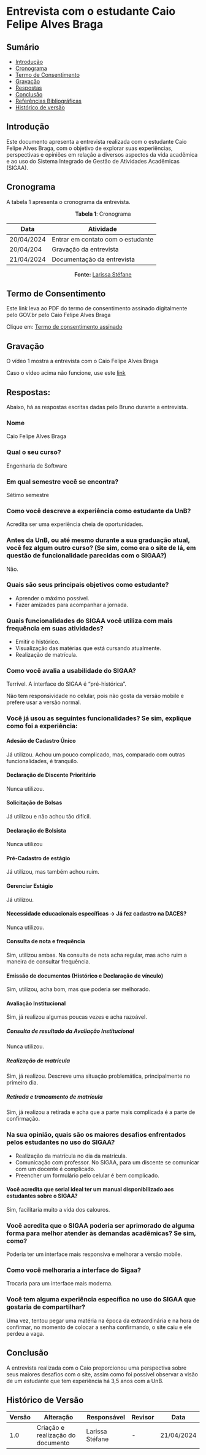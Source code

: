 # Entrevista com o estudante Caio Felipe Alves Braga

## Sumário
* [Introdução](#Introdução)
* [Cronograma](#Cronograma)
* [Termo de Consentimento](#Termo-de-Consentimento)
* [Gravação](#Gravação)
* [Respostas](#Respostas)
* [Conclusão](#Conclusão)
* [Referências Bibliográficas](#Referências-Bibliográficas)
* [Histórico de versão](#Histórico-de-versão)


## Introdução

Este documento apresenta a entrevista realizada com o estudante Caio Felipe Alves Braga, com o objetivo de explorar suas experiências, perspectivas e opiniões em relação a diversos aspectos da vida acadêmica e ao uso do Sistema Integrado de Gestão de Atividades Acadêmicas (SIGAA). 

## Cronograma

A tabela 1 apresenta o cronograma da entrevista.

<center>
  
**Tabela 1**: Cronograma

| Data | Atividade |
| - | - |
|20/04/2024 | Entrar em contato com o estudante |
|20/04/204 | Gravação da entrevista |
| 21/04/2024 | Documentação da entrevista |

**Fonte:** [Larissa Stéfane](https://github.com/SkywalkerSupreme)

  
</center>

## Termo de Consentimento

Este link leva ao PDF do termo de consentimento assinado digitalmente pelo GOV.br pelo Caio Felipe Alves Braga

Clique em: [Termo de consentimento assinado](...) 


## Gravação

O vídeo 1 mostra a entrevista com o Caio Felipe Alves Braga


Caso o vídeo acima não funcione, use este [link](https://www.youtube.com/watch?v=mC1-75Od7Xo) 

## Respostas:

Abaixo, há as respostas escritas dadas pelo Bruno durante a entrevista.

### Nome
Caio Felipe Alves Braga

### Qual o seu curso?
Engenharia de Software

### Em qual semestre você se encontra?
Sétimo semestre

### Como você descreve a experiência como estudante da UnB?
Acredita ser uma experiência cheia de oportunidades.


### Antes da UnB, ou até mesmo durante a sua graduação atual, você fez algum outro curso? (Se sim, como era o site de lá, em questão de funcionalidade parecidas com o SIGAA?)
Não.

### Quais são seus principais objetivos como estudante?
- Aprender o máximo possível.
- Fazer amizades para acompanhar a jornada.

### Quais funcionalidades do SIGAA você utiliza com mais frequência em suas atividades?
- Emitir o histórico.
- Visualização das matérias que está cursando atualmente.
- Realização de matrícula.

### Como você avalia a usabilidade do SIGAA?
Terrível. A interface do SIGAA é “pré-histórica”. 

Não tem responsividade no celular, pois não gosta da versão mobile e prefere usar a versão normal. 
       
### Você já usou as seguintes funcionalidades? Se sim, explique como foi a experiência:

#### Adesão de Cadastro Único 
Já utilizou. Achou um pouco complicado, mas, comparado com outras funcionalidades, é tranquilo.

#### Declaração de Discente Prioritário
Nunca utilizou.

#### Solicitação de Bolsas 
Já utilizou e não achou tão difícil.

#### Declaração de Bolsista
Nunca utilizou

#### Pré-Cadastro de estágio
Já utilizou, mas também achou ruim.

#### Gerenciar Estágio
Já utilizou. 

#### Necessidade educacionais específicas → Já fez cadastro na DACES?
Nunca utilizou.

#### Consulta de nota e frequência
Sim, utilizou ambas. Na consulta de nota acha regular, mas acho ruim a maneira de consultar frequência.

#### Emissão de documentos (Histórico e Declaração de vínculo)
Sim, utilizou, acha bom, mas que poderia ser melhorado.

#### Avaliação Institucional 
Sim, já realizou algumas poucas vezes e acha razoável.

##### Consulta de resultado da Avaliação Institucional 
Nunca utilizou.

##### Realização de matrícula 
Sim, já realizou. Descreve uma situação problemática, principalmente no primeiro dia. 

##### Retirada e trancamento de matrícula 
Sim, já realizou a retirada e acha que a parte mais complicada é a parte de confirmação.

### Na sua opinião, quais são os maiores desafios enfrentados pelos estudantes no uso do SIGAA? 
- Realização da matrícula no dia da matrícula.
- Comunicação com professor. No SIGAA, para um discente se comunicar com um docente é complicado.
- Preencher um formulário pelo celular é bem complicado.


#### Você acredita que serial ideal ter um manual disponibilizado aos estudantes sobre o SIGAA?
Sim, facilitaria muito a vida dos calouros.

### Você acredita que o SIGAA poderia ser aprimorado de alguma forma para melhor atender às demandas acadêmicas? Se sim, como? 
Poderia ter um interface mais responsiva e melhorar a versão mobile.

### Como você melhoraria a interface do Sigaa?
Trocaria para um interface mais moderna.

### Você tem alguma experiência específica no uso do SIGAA que gostaria de compartilhar? 
Uma vez, tentou pegar uma matéria na época da extraordinária e na hora de confirmar, no momento de colocar a senha confirmando, o site caiu e ele perdeu a vaga.

## Conclusão

A entrevista realizada com o Caio proporcionou uma perspectiva sobre seus maiores desafios com o site, assim como foi possível observar a visão de um estudante que tem experiência há 3,5 anos com a UnB. 

## Histórico de Versão

| Versão | Alteração | Responsável | Revisor | Data |
| - | - | - | - | - |
| 1.0 | Criação e realização do documento| Larissa Stéfane| -  |  21/04/2024 |

